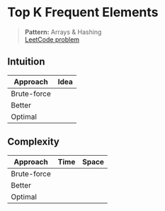 # Top K Frequent Elements

> **Pattern:** Arrays & Hashing  
> [LeetCode problem](https://leetcode.com/problems/top-k-frequent-elements/)

## Intuition

| Approach | Idea |
|----------|------|
| Brute-force | |
| Better | |
| Optimal | |

## Complexity

| Approach  | Time | Space |
|-----------|------|-------|
| Brute-force |  |  |
| Better |  |  |
| Optimal |  |  |

